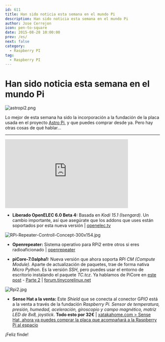 ```yaml
---
id: 611
title: Han sido noticia esta semana en el mundo Pi
description: Han sido noticia esta semana en el mundo Pi
author: Jose Cerrejon
icon: pen-to-square
date: 2015-08-28 10:00:00
prev: /es/
next: false
category:
  - Raspberry PI
tag:
  - Raspberry PI
---
```


# Han sido noticia esta semana en el mundo Pi

![astropi2.png](/images/2015/08/astropi2.png)

Lo mejor de esta semana ha sido la incorporación a la fundación de la placa usada en el proyecto [Astro Pi](http://astro-pi.org/hardware/), y que puedes comprar desde ya. Pero hay otras cosas de qué hablar...

- - -
<iframe width="400" height="225" src="https://www.youtube.com/embed/Z9EJICJh6oQ?rel=0&amp;showinfo=0" frameborder="0" allowfullscreen></iframe>

* **Liberado OpenELEC 6.0 Beta 4:** Basada en *Kodi 15.1 (Isengard)*. Un cambio importante, así que asegúrate que los addons que uses están soportados por esta nueva versión | [openelec.tv](http://openelec.tv/news/22-releases/168-beta-openelec-6-0-beta-4-released)

![RPi-Repeater-Controll-Concept-300x154.jpg](/images/2015/08/RPi-Repeater-Controll-Concept-300x154.jpg)

* **Openrepeater:** Sistema operativo para RPi2 entre otros si eres radioaficionado  | [openrepeater](http://openrepeater.com/)

* **piCore-7.0alpha1:** Nueva versión que ahora soporta *RPi CM (Compute Module)*. Aparte de actualización de paquetes, trae de forma nativa *Micro Python*. Es la versión *SSH*, pero puedes usar el entorno de escritorio instalando el paquete *TC.tcz*. Ya hablamos de PiCore en [este post](/post.php?id=361) - [Parte 2](/post.php?id=362) | [forum.tinycorelinux.net](http://forum.tinycorelinux.net/index.php/topic,18721.0.html)

![Rpi2.jpg](/images/2015/08/Rpi2.jpg)

* **Sense Hat a la venta:** Este *Shield* que se conecta al conector G*PIO* está a la venta a través de la fundación *Raspberry Pi. Sensor de temperatura, presión, humedad, aceleración, giroscopio y campo magnético, matriz LED de 8x8, joystick*. **Todo esto por 32€** | [xatakahome.com > Sense Hat, ahora ya puedes comprar la placa que acompañará a la Raspberry Pi al espacio](http://www.xatakahome.com/trucos-y-bricolaje-smart/sense-hat-ahora-ya-puedes-comprar-la-placa-que-acompanara-a-la-raspberry-pi-al-espacio)

¡Feliz finde!